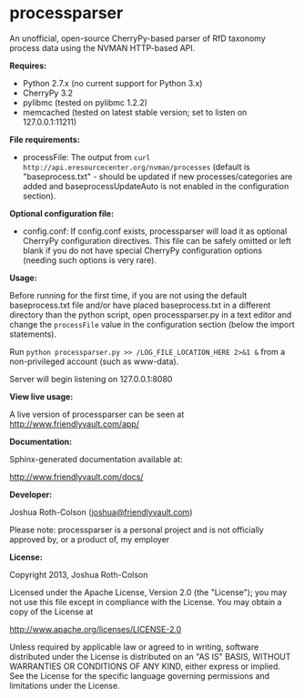 processparser
=============

An unofficial, open-source CherryPy-based parser of RfD taxonomy process data using the NVMAN HTTP-based API.

**Requires:**

* Python 2.7.x (no current support for Python 3.x)
* CherryPy 3.2
* pylibmc (tested on pylibmc 1.2.2)
* memcached (tested on latest stable version; set to listen on 127.0.0.1:11211)

**File requirements:**

* processFile: The output from `curl http://api.eresourcecenter.org/nvman/processes` (default is
  "baseprocess.txt" - should be updated if new processes/categories are added and baseprocessUpdateAuto
  is not enabled in the configuration section). 

**Optional configuration file:**

* config.conf: If config.conf exists, processparser will load it as optional CherryPy configuration
  directives. This file can be safely omitted or left blank if you do not have special CherryPy
  configuration options (needing such options is very rare).

**Usage:**

Before running for the first time, if you are not using the default baseprocess.txt file and/or have placed
 baseprocess.txt in a different directory than the python script, open processparser.py in a text
 editor and change the `processFile` value in the configuration section (below the import statements).

Run `python processparser.py >> /LOG_FILE_LOCATION_HERE 2>&1 &` from a non-privileged account (such as www-data).

Server will begin listening on 127.0.0.1:8080

**View live usage:**

A live version of processparser can be seen at http://www.friendlyvault.com/app/

**Documentation:**

Sphinx-generated documentation available at:

http://www.friendlyvault.com/docs/

**Developer:**

Joshua Roth-Colson (joshua@friendlyvault.com)

Please note: processparser is a personal project and is not officially approved by, or a product of, my employer

**License:**

Copyright 2013, Joshua Roth-Colson

Licensed under the Apache License, Version 2.0 (the "License");
you may not use this file except in compliance with the License.
You may obtain a copy of the License at

http://www.apache.org/licenses/LICENSE-2.0

Unless required by applicable law or agreed to in writing, software
distributed under the License is distributed on an "AS IS" BASIS,
WITHOUT WARRANTIES OR CONDITIONS OF ANY KIND, either express or implied.
See the License for the specific language governing permissions and
limitations under the License.

